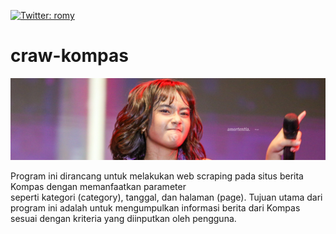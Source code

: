 [![Twitter: romy](https://img.shields.io/twitter/follow/RomySihananda)](https://twitter.com/RomySihananda)

# craw-kompas

![](https://raw.githubusercontent.com/RomySaputraSihananda/RomySaputraSihananda/main/images/GAWoFxAbkAEfUHg.jpeg)

Program ini dirancang untuk melakukan web scraping pada situs berita Kompas dengan memanfaatkan parameter </br>seperti kategori (category), tanggal, dan halaman (page). Tujuan utama dari program ini adalah untuk mengumpulkan informasi berita dari Kompas sesuai dengan kriteria yang diinputkan oleh pengguna.
